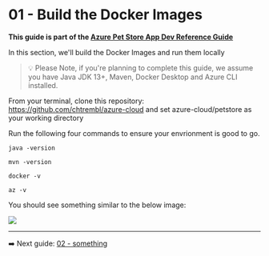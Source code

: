 # 01 - Build the Docker Images
__This guide is part of the [Azure Pet Store App Dev Reference Guide](../README.md)__

In this section, we'll build the Docker Images and run them locally

> 💡 Please Note, if you're planning to complete this guide, we assume you have Java JDK 13+, Maven, Docker Desktop and Azure CLI installed.

From your terminal, clone this repository: https://github.com/chtrembl/azure-cloud and set azure-cloud/petstore as your working directory

Run the following four commands to ensure your envrionment is good to go. 

```java -version```

```mvn -version```

```docker -v```

```az -v```

You should see something similar to the below image:

![](prereq_check.png)

---
➡️ Next guide: [02 - something](../02-something/README.md)